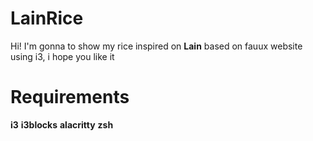 # LainRice

Hi! I'm gonna to show my rice inspired on **Lain**  based on fauux website using i3, i hope you like it 


# Requirements

**i3**
**i3blocks**
**alacritty**
**zsh**